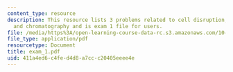 ```yaml
---
content_type: resource
description: This resource lists 3 problems related to cell disruption, centrifugation
  and chromatography and is exam 1 file for users.
file: /media/https%3A/open-learning-course-data-rc.s3.amazonaws.com/10-445-separation-processes-for-biochemical-products-summer-2005/411a4ed6c4fed4d8a7ccc20405eeee4e_exam_1.pdf
file_type: application/pdf
resourcetype: Document
title: exam_1.pdf
uid: 411a4ed6-c4fe-d4d8-a7cc-c20405eeee4e
---
```

